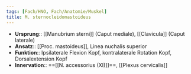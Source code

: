```yaml
---
tags: [Fach/HNO, Fach/Anatomie/Muskel]
title: M. sternocleidomastoideus
---
```

- **Ursprung**:: [[Manubrium sterni]] (Caput mediale), [[Clavicula]] (Caput laterale)
- **Ansatz**:: [[Proc. mastoideus]], Linea nuchalis superior
- **Funktion**:: Ipsilaterale Flexion Kopf, kontralaterale Rotation Kopf, Dorsalextension Kopf
- **Innervation**:: ==[[N. accessorius (XI)]]==, [[Plexus cervicalis]]